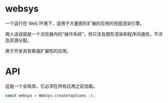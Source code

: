 # websys
一个运行在 Web 环境下，适用于大量图形扩展的应用的视图渲染引擎。

用人话说就是一个浏览器内的“操作系统”，但只涉及图形渲染和程序间通信，不涉及资源分配。

用于开发具有极强扩展性的应用。

# API

这是一个全局库，它必须在所有应用之前加载。

```javascript
const websys = Websys.create(options :);
```

```typescript
```

